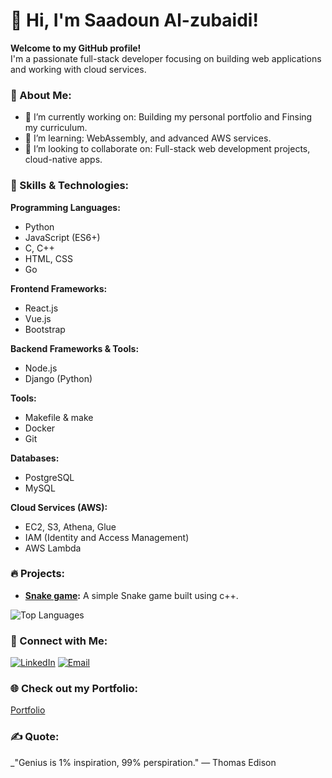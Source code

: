 
# 👋 Hi, I'm Saadoun Al-zubaidi!
**Welcome to my GitHub profile!**  
I'm a passionate full-stack developer focusing on building web applications and working with cloud services.
### 🌟 About Me:
- 🔭 I’m currently working on: Building my personal portfolio and Finsing my curriculum.  
- 🌱 I’m learning: WebAssembly, and advanced AWS services.  
- 👯 I’m looking to collaborate on: Full-stack web development projects, cloud-native apps.

### 🚀 Skills & Technologies:

**Programming Languages:**
- Python
- JavaScript (ES6+)
- C, C++
- HTML, CSS
- Go

**Frontend Frameworks:**
- React.js
- Vue.js
- Bootstrap

**Backend Frameworks & Tools:**
- Node.js
- Django (Python)

**Tools:**
- Makefile & make
- Docker 
- Git

**Databases:**
- PostgreSQL
- MySQL

**Cloud Services (AWS):**
- EC2, S3, Athena, Glue
- IAM (Identity and Access Management)
- AWS Lambda

### 🔥 Projects:
- **[Snake game](https://github.com/zorgonth/Snake_game):** A simple Snake game built using c++.  

![Top Languages](https://github-readme-stats.vercel.app/api/top-langs/?username=zorgonth&layout=compact&theme=radical)

### 🤝 Connect with Me:
[![LinkedIn](https://img.shields.io/badge/LinkedIn-blue?style=flat&logo=linkedin)](https://linkedin.com/in/saadoun-al-zubaidi)
[![Email](https://img.shields.io/badge/Email-red?style=flat&logo=gmail)](mailto:alzubaidisadooon@gmail.com)

### 🌐 Check out my Portfolio:
[Portfolio](https://yourportfolio.com)  

### ✍️ Quote:
_"Genius is 1% inspiration, 99% perspiration." — Thomas Edison
